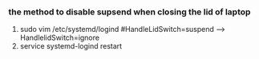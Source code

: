 ### the method to disable supsend when closing the lid of laptop 
1. sudo vim /etc/systemd/logind
#HandleLidSwitch=suspend --> HandlelidSwitch=ignore
2. service systemd-logind restart
